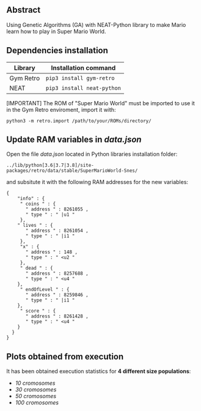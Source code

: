 ## Abstract
Using Genetic Algorithms (GA) with  NEAT-Python library to make Mario learn how to play in Super Mario World.

## Dependencies installation
 | Library | Installation command |
 | ---- | ---- |
 |Gym Retro | ```pip3 install gym-retro``` |
 |NEAT     | ```pip3 install neat-python``` |

[IMPORTANT] The ROM of "Super Mario World" must be imported to use it in the Gym Retro enviroment, import it with:

```python3 -m retro.import /path/to/your/ROMs/directory/```

## Update RAM variables in *data.json*
Open the file *data.json* located in Python libraries installation folder:

```../lib/python[3.6|3.7|3.8]/site-packages/retro/data/stable/SuperMarioWorld-Snes/```

and subsitute it with the following RAM addresses for the new variables:
```
{
    "info" : {
     " coins " : {
       " address " : 8261055 ,
       " type " : " |u1 "
     },
    " lives " : {
       " address " : 8261054 ,
       " type " : " |i1 "
     },
     "x" : {
       " address " : 148 ,
       " type " : " <u2 "
     },
     " dead " : {
       " address " : 8257688 ,
       " type " : " <u4 "
    },
     " endOfLevel " : {
       " address " : 8259846 ,
       " type " : " |i1 "
    },
     " score " : {
       " address " : 8261428 ,
       " type " : " <u4 "
    }
  }
}
```

## Plots obtained from execution
It has been obtained execution statistics for **4 different size populations**:

 - *10 cromosomes*
 - *30 cromosomes*
 - *50 cromosomes*
 - *100 cromosomes*
